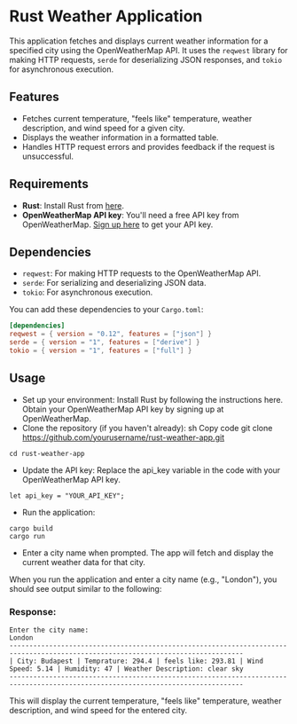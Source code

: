 # Rust Weather Application

This application fetches and displays current weather information for a specified city using the OpenWeatherMap API. It uses the `reqwest` library for making HTTP requests, `serde` for deserializing JSON responses, and `tokio` for asynchronous execution.

## Features

- Fetches current temperature, "feels like" temperature, weather description, and wind speed for a given city.
- Displays the weather information in a formatted table.
- Handles HTTP request errors and provides feedback if the request is unsuccessful.

## Requirements

- **Rust**: Install Rust from [here](https://www.rust-lang.org/tools/install).
- **OpenWeatherMap API key**: You'll need a free API key from OpenWeatherMap. [Sign up here](https://openweathermap.org/api) to get your API key.

## Dependencies

- `reqwest`: For making HTTP requests to the OpenWeatherMap API.
- `serde`: For serializing and deserializing JSON data.
- `tokio`: For asynchronous execution.

You can add these dependencies to your `Cargo.toml`:

```toml
[dependencies]
reqwest = { version = "0.12", features = ["json"] }
serde = { version = "1", features = ["derive"] }
tokio = { version = "1", features = ["full"] }
```
## Usage
-  Set up your environment:
Install Rust by following the instructions here.
Obtain your OpenWeatherMap API key by signing up at OpenWeatherMap.
-  Clone the repository (if you haven't already):
sh
Copy code
git clone https://github.com/yourusername/rust-weather-app.git
``` Shell
cd rust-weather-app
```
-   Update the API key:
Replace the api_key variable in the code with your OpenWeatherMap API key.
```
let api_key = "YOUR_API_KEY"; 
```
-   Run the application:
``` Shell
cargo build
cargo run
```
-   Enter a city name when prompted. The app will fetch and display the current weather data for that city.

When you run the application and enter a city name (e.g., "London"), you should see output similar to the following:

### Response:

```
Enter the city name:
London
---------------------------------------------------------------------------------------------------------------------------------
| City: Budapest | Temprature: 294.4 | feels like: 293.81 | Wind Speed: 5.14 | Humidity: 47 | Weather Description: clear sky
---------------------------------------------------------------------------------------------------------------------------------
```
This will display the current temperature, "feels like" temperature, weather description, and wind speed for the entered city.